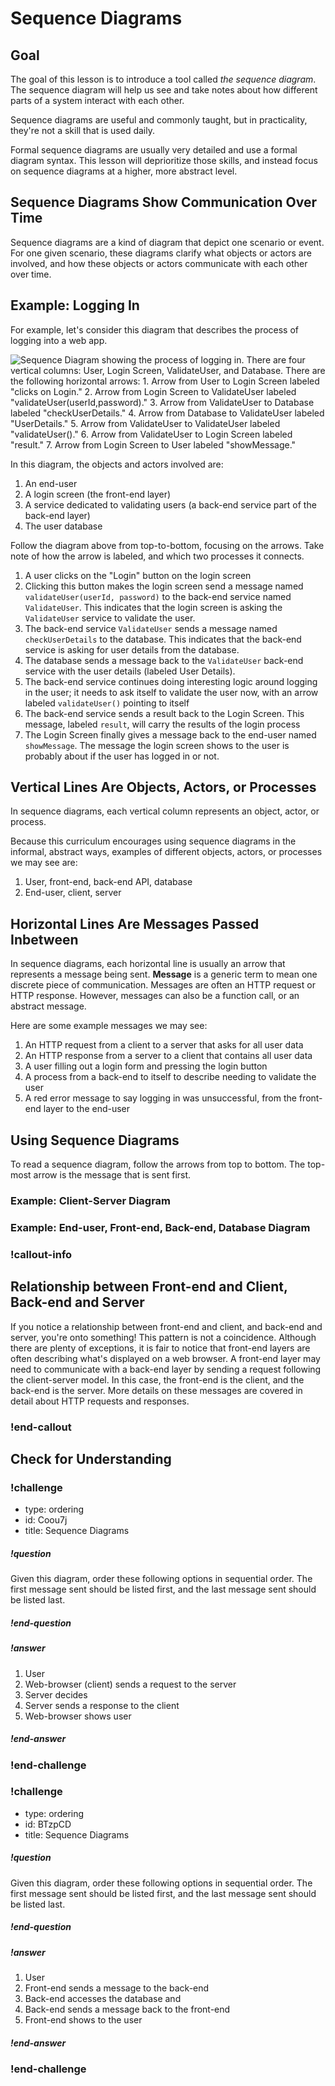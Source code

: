 # Sequence Diagrams

## Goal

The goal of this lesson is to introduce a tool called _the sequence diagram_. The sequence diagram will help us see and take notes about how different parts of a system interact with each other.

Sequence diagrams are useful and commonly taught, but in practicality, they're not a skill that is used daily.

Formal sequence diagrams are usually very detailed and use a formal diagram syntax. This lesson will deprioritize those skills, and instead focus on sequence diagrams at a higher, more abstract level.

## Sequence Diagrams Show Communication Over Time

Sequence diagrams are a kind of diagram that depict one scenario or event. For one given scenario, these diagrams clarify what objects or actors are involved, and how these objects or actors communicate with each other over time.

## Example: Logging In

For example, let's consider this diagram that describes the process of logging into a web app.

![Sequence Diagram showing the process of logging in. There are four vertical columns: User, Login Screen, ValidateUser, and Database. There are the following horizontal arrows: 1. Arrow from User to Login Screen labeled "clicks on Login." 2. Arrow from Login Screen to ValidateUser labeled "validateUser(userId,password)." 3. Arrow from ValidateUser to Database labeled "checkUserDetails." 4. Arrow from Database to ValidateUser labeled "UserDetails." 5. Arrow from ValidateUser to ValidateUser labeled "validateUser()." 6. Arrow from ValidateUser to Login Screen labeled "result." 7. Arrow from Login Screen to User labeled "showMessage." ](../assets/sequence-diagram_login-example.png)

In this diagram, the objects and actors involved are:

1. An end-user
1. A login screen (the front-end layer)
1. A service dedicated to validating users (a back-end service part of the back-end layer)
1. The user database

<!-- Note: The ideal version of this sequence would rename "ValidateUser" service to a more generic name, and not use the CapitalCamel naming conventions, but generically label the processes -->

Follow the diagram above from top-to-bottom, focusing on the arrows. Take note of how the arrow is labeled, and which two processes it connects.

1. A user clicks on the "Login" button on the login screen
1. Clicking this button makes the login screen send a message named `validateUser(userId, password)` to the back-end service named `ValidateUser`. This indicates that the login screen is asking the `ValidateUser` service to validate the user.
1. The back-end service `ValidateUser` sends a message named `checkUserDetails` to the database. This indicates that the back-end service is asking for user details from the database.
1. The database sends a message back to the `ValidateUser` back-end service with the user details (labeled User Details).
1. The back-end service continues doing interesting logic around logging in the user; it needs to ask itself to validate the user now, with an arrow labeled `validateUser()` pointing to itself
1. The back-end service sends a result back to the Login Screen. This message, labeled `result`, will carry the results of the login process
1. The Login Screen finally gives a message back to the end-user named `showMessage`. The message the login screen shows to the user is probably about if the user has logged in or not.

## Vertical Lines Are Objects, Actors, or Processes

In sequence diagrams, each vertical column represents an object, actor, or process.

Because this curriculum encourages using sequence diagrams in the informal, abstract ways, examples of different objects, actors, or processes we may see are:

1. User, front-end, back-end API, database
1. End-user, client, server

## Horizontal Lines Are Messages Passed Inbetween

In sequence diagrams, each horizontal line is usually an arrow that represents a message being sent. **Message** is a generic term to mean one discrete piece of communication. Messages are often an HTTP request or HTTP response. However, messages can also be a function call, or an abstract message.

Here are some example messages we may see:

1. An HTTP request from a client to a server that asks for all user data
1. An HTTP response from a server to a client that contains all user data
1. A user filling out a login form and pressing the login button
1. A process from a back-end to itself to describe needing to validate the user
1. A red error message to say logging in was unsuccessful, from the front-end layer to the end-user

## Using Sequence Diagrams

To read a sequence diagram, follow the arrows from top to bottom. The top-most arrow is the message that is sent first.

### Example: Client-Server Diagram

### Example: End-user, Front-end, Back-end, Database Diagram

### !callout-info

## Relationship between Front-end and Client, Back-end and Server

If you notice a relationship between front-end and client, and back-end and server, you're onto something! This pattern is not a coincidence. Although there are plenty of exceptions, it is fair to notice that front-end layers are often describing what's displayed on a web browser. A front-end layer may need to communicate with a back-end layer by sending a request following the client-server model. In this case, the front-end is the client, and the back-end is the server. More details on these messages are covered in detail about HTTP requests and responses.

### !end-callout

## Check for Understanding

<!-- Question 1 -->
<!-- prettier-ignore-start -->
### !challenge
* type: ordering
* id: Coou7j
* title: Sequence Diagrams
##### !question

Given this diagram, order these following options in sequential order. The first message sent should be listed first, and the last message sent should be listed last.

##### !end-question
##### !answer

1. User
1. Web-browser (client) sends a request to the server 
1. Server decides
1. Server sends a response to the client
1. Web-browser shows user

##### !end-answer
### !end-challenge
<!-- prettier-ignore-end -->

<!-- Question 2 -->
<!-- prettier-ignore-start -->
### !challenge
* type: ordering
* id: BTzpCD
* title: Sequence Diagrams
##### !question

Given this diagram, order these following options in sequential order. The first message sent should be listed first, and the last message sent should be listed last.

##### !end-question
##### !answer

1. User
1. Front-end sends a message to the back-end
1. Back-end accesses the database and
1. Back-end sends a message back to the front-end
1. Front-end shows to the user

##### !end-answer
### !end-challenge
<!-- prettier-ignore-end -->
